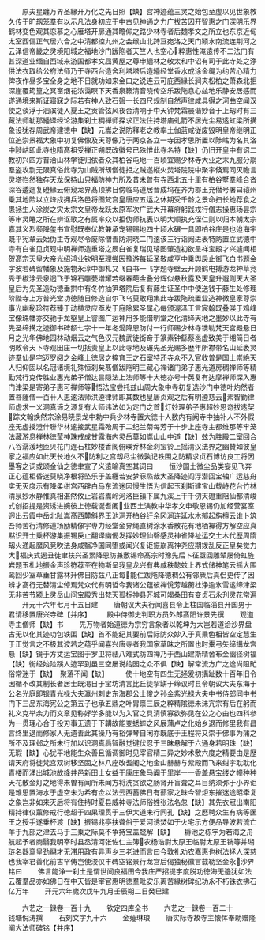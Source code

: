 <!-- { "loadSidebar": true } -->
　　原夫星躔万界圣縁开万化之先日照【缺】宫神迹蕴三灵之始包至虚以见世象教久传于旷刼笼羣有以示凡法身初应于中古见神通之力广拔苦因开智惠之门深明乐界鹤林变色观其恋慕之心雁塔开扉通其瞻仰之路少林寺者后魏孝文之所立也东京近甸太室西偏正气居六合之中清都控九州之会缑山北跱亘宛洛之天门颍水南流连荆河之云泽信帝畿之灵境阳城之福地沙门跋陁者天竺人也空心粹惠性淹逺传不二法门有甚深道业缅自西域来游国都孝文屈黄屋之尊申繬林之敬太和中诏有司于此寺处之浄供法衣取给公府法师乃于寺西台造舍利塔塔后造繙经堂香水成涂金绳为约苦心精力俾夜作昼多宝全身之地不日就功如来金口之说连云可庇西縁长涧夹松柏之萧森北拒深崖覆筠篁之冥宻烟花浓霭瞑下天香泉籁清音晓传空乐跋陁息心兹地乐静安居感而遂通境来斯证寤寐之际若有神人致石磬一长四尺规制自然声律咸具得之河曲空闻汉使之谈浮于泗滨徒入夏王之贡管弦风夜合清响于中天钟梵霜晨谐妙音于上刼时有三藏法师勒那繙译经论游集刹土稠禅师探求正法住持塔庙虬箭不居光尘易逺虹梁所搆象设犹存周武帝建徳中【缺】元嵩之说防释老之教率土伽蓝咸従废毁明皇帝继明正位追崇景福大象中初复佛像及天尊像乃于两京各立一寺因孝思所置以陟岵为名其洛中陟岵即此寺也隋髙祖受禅正朔既改徽号已殊惟此寺名特【缺】仍旧开皇中有诏二教初兴四方普洽山林学徒归依者众其柏谷屯地一百顷宜赐少林寺大业之末九服分崩羣盗攻剽无限真俗此寺为山贼所刼僧徒拒之贼遂縦火焚塔院院中聚宇倏焉同灭瞻言灵塔岿然独存天龙保持山只福防神力所及昔未曽有寺西北五十里有柏谷墅羣峰合沓深谷逶迤复磴縁云俯窥龙界髙顶拂日傍临鸟道居晋成坞在齐为郡王充僣号署曰辕州乗其地险以立烽戍拥兵洛邑将图梵宫皇唐应五运之休期受千龄之景命扫长虵荐食之患拯生人涂炭之灾太宗文皇帝龙跃太原军次广武大开幕府躬践戎行僧志操惠玚昙宗等审灵睠之所在辨讴歌之有属率众以拒伪师抗表以明大顺执充侄仁则以归本朝太宗嘉其义烈频降玺书宣慰既奉优教兼承宠锡赐地四十顷水碾一具即柏谷庄是也迨海宇既平宪章云始伪主寺观尽令废除僧善防洞晓二门逺该三行诣阙进表特防置立武徳中寺有白雀见贞观中明禅师造重塔之辰白雀复瑞见璿图肇造初欲呈祥宝殿才兴遽闻相贺髙宗天皇大帝光绍鸿业钦明至理尝因豫游每延圣敬咸亨中乗舆戾止御飞白书题金字波若碑留幡象及施物永淳中御札又飞白书一飞字题寺壁云开顾鹤电搏游龙神草竞秀于椒涂云泉迥飞于锦石雕甍増耀若缀春葩金叠分辉似悬秋露及天皇升遐则天大圣皇后为先圣造功徳垂拱中有冬竹抽笋塔院后复有藤生证圣中中使送钱于藤生处修理阶陛寺上方普光堂功徳随日修造自尔飞乌莫敢翔集此寺跋陁疏置业造神微皇家尊崇事光幽秘珍符荐臻于动植灵应亟发于庭除累圣属心每颁渥泽王言宸翰既叠暎于鸡峰宝像珠幡亦交驰于龙壑皇上睿图广运神用多能借明堂之化清绎天地之墨妙以此寺有先圣缔搆之迹御书碑额七字十一年冬爰降恩防付一行师赐少林寺镌勒梵天宫殿悬日月之光华佛地园林动烟云之气色汉元魏武徒衒竒于篆素钟繇蔡邕虚致美于缃简日者明敕令天下寺观田庄一切括责皇上以此寺地及碾先圣光赐多歴年所襟带名山延袤灵迹羣仙是宅迈罗阅之金峰上徳居之掩育王之石室特还寺众不入官收曽是国土崇絶天人归仰固以名冠诸境礼殊恒刹矣髙僧跋陁明三藏心禅诸门弟子惠光道房稠禅师等精勤梵行克传胜业惠光弟子僧达昙隠法上法师等十大徳亦号十英复有达摩禅师深入惠门津梁是寄弟子惠可禅师等悟法宝尝托兹山周大象中寺初复选沙门中徳叶灼然者置菩蕯僧一百卄人恵逺法师洪遵律师即其数也皇唐贞观之后有明遵慈云素智勤律师虚求一义洞真谛之源复有大师讳法如为定门之首灯妙理弟子惠超妙思竒拔逺契踪文翰焕然宗涂易晓景龙中勅中兵少林寺置大徳十人数内有阙寺中抽补人不外假座无虚授澄什聨华林逺接武星霜殆周于二纪兰菊每芳于十步上座寺主都维那等牢笼法藏游息禅林徳莹神珠戒成甘露海内灵岳莫如嵩山山中道【缺】兹为胜殿二室回合八谷潺湲地匝贝花门连石柱妙楼香阁俯暎乔林金刹宝铃上摇清汉法界之幽賛如彼皇家之福应如此天长地久不防利之宫刼尽尘微孰记铁围之防精求贞石博访良工将因墨客之词或颂金仙之徳聿宣了义逺喻真空其词曰
　　恒沙国土微尘品类妄见飞奔正心蕴柜昏迷莫晓净根将坠乐于盖纒若安梦寐烝哉大圣降迹阎浮潜回宝轴广运慈舟实无灭度示有降柔绀宫西辟白马东流迷因慢生悟为信起玉刹斯建宝山载峙花台竹林清泉妙水静惟真相湛然攸止岩岩嵩岭河洛巨镇下属九溪上干千仞天磴重阻仙都清峻式创招提是资诱进婉彼上徳载诞耆阇业西土演教中华孝文申敬恩锡仍加经营宴室迥出云霞中岳北阯嵩髙西麓斜界玉池洞开柏谷纡余冈涧连延水木郁起旃檀云谁卜筑吾师苦行清修道场励精像宇専力经堂金界绳直树涂水香散花有地栖襌得方解空应真黙识开士乗杯游集振锡戾止翻译幽偈发挥妙理仙磬感灵神雀降祉运交土木代歴周隋刼火递起魔风竞吹法身咸翳净国同堕或闻兴复讵振崩离神尧应期拨乱反正皇矣觉力大福庆式遏丑徒聿扶兴圣累降恩防兼敷锡命髙宗时豫先后卜征亟回雕辇屡倚虹旌岩题玉札地振金声珍符荐至在物斯呈我皇龙兴有典咸秩懿兹上界式储神笔云摇大围鸾回少室草垂甘露林升佛日防兹八正每能仁跋陁降徳稠公有邻厥后真侣更传了因辨才髙行无替清尘倬焉梵众代有明哲今我诸公蕴彼禅恱芳越蘅杜浄逾氷雪逺缔津梁无非苦节颍上灵岳山间宝殿秀出梵天孤标神县芥城可竭桑田有变贞石永刋灵花常遍
　　开元十六年七月十五日建
　　唐朝议大夫行闻喜县令上柱国临淄县开国男于君请移置唐兴寺碑【并序】
　　殿中侍御史判职方员外郎髙阳许景先撰
　　观道寺主僧师【缺】书
　　先万物者始道徳为宗穷言象者以乾坤为大岂若道洽沙界盘古无以化其迹功包铁围【缺】首不能纪其要前后际防众妙入于真乗色相皆空定慧生于正觉言之不极其波若之蕴乎闻喜兴唐寺者我国家草昧之所置也时櫜弓矢缔搆龙宫悬【缺】镜于方丈运宝图于罗卫将祛八难式防四禅乃于西山建斯精舍布金幽径树福【缺】衡经始险蹊人迹罕到虽三空屡说给园之众不俱【缺】解常流方广之途尚阻甿俗常迷于【缺】　聚落不闻【缺】　　　使十地空有四生无拯爰初搆趾数十百年旧令因循不改其制长者居士既渇日于宝坊清言比丘徒挈缾于缔议时县令朝议大夫东海于公名光庭即银青光禄大夫瀛州刺史东海郡公士俊之孙金紫光禄大夫中书侍郎同中书门下三品东海宪公之第五子也承五鼎之叶胄禀三辰之粹精隂徳未沬亢宗有后在躬而礼义克举余力而文章见称好学多能以为入官之具清慎寡欲弥见在公之心由也四科参为一贯理心合于投刃事无遗于下韝故能变蟋蟀之风展蒲卢之化始乡退而修里我有昌言终里退而修家人无遗善此其操乃有裕弹琴自闲亦既底于王程将又崇于佛事为蒲之所不及理邺之所未行加以识洞真扃智融觉键伏忍于三昧悬解于六通身若明珠【缺】无瑕【缺】心犹平地能生众善且循调御时见宰官精三异之妙术敷六度之精要由是歴请天府将徙梵宫双树移坚固之林八座改耆阇之地金山赫赫与紫殿而飞来绀宇耽耽化青楼而涌出城池故绛井邑新田士女益于康庄象马阗于里岸一一香盖悬宝缕之幢种种天花散金灯之地得未曽有闻所未闻方将洗贪欲之肠肾开盲聋之耳目纳须弥于小界讵是难思置海水于虚空未为希有佥以法云西蓄佛日有蔀家之昧今智炬东摧迷途昭牵复之象岂非如来灭后将有住持时夏县威神寺法师俗姓张法名忽【缺】其先衣冠出南阳精持律仪薰修戒行徳超于四果理贯于三伊大道未行同孔【缺】之厯聘众生有病等医王之授手遂乗杯渡【缺】振锡兆亭扶聋俗于爱河诱焚如于火宅示方便品导波若流亡羊于九部之津去马于三乗之际莫不争持宝盖兢解【缺】　　耨池之栋宇为若海之舟航起予者商翳我明宰时县丞清河张佐仁主簿农杨浩尉太原王临尉太原王铣等并瑚琏名器鸾皇劲翮才无滞用政有异声乡三老进而言曰今敦礼劝农嘉惠也树法拯人深慈也我宰君善化前古罕俦岂使浚仪丰碑空铭景行龙宫后偈独秘徽言载勒坚金永沙界铭曰
　　佛言能浄一刹土是谓世间良福田今我庄严招提宇度脱功徳海无邉犹如法云覆羣品亦如佛日在中天皆是宰官惠明徳羣毗安乐离苦縁树碑纪功永不朽铢衣拂石亿万年
　　开元六年嵗次戊午九月壬辰朔二日癸巳建





　　六艺之一録卷一百十九
　　钦定四库全书
　　六艺之一録卷一百二十　　　钱塘倪涛撰
　　石刻文字九十六
　　金薤琳琅
　　唐实际寺故寺主懐恽奉勅赠隆阐大法师碑铭【并序】
